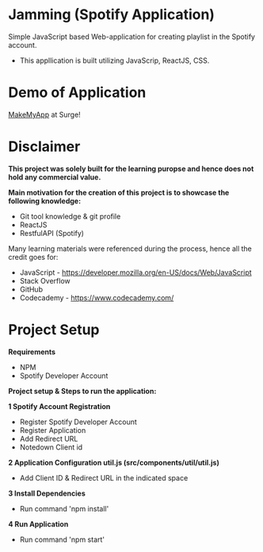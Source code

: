 # Jamming (Spotify Application)
Simple JavaScript based Web-application for creating playlist in the Spotify account.
 - This appllication is built utilizing JavaScrip, ReactJS, CSS.
 
# Demo of Application

[MakeMyApp](https://makemyapp.surge.sh/) at Surge!

# Disclaimer
**This project was solely built for the learning puropse and hence does not hold any commercial value.**

**Main motivation for the creation of this project is to showcase the following knowledge:**

  - Git tool knowledge & git profile
  - ReactJS
  - RestfulAPI (Spotify)

Many learning materials were referenced during the process, hence all the credit goes for:
- JavaScript - https://developer.mozilla.org/en-US/docs/Web/JavaScript
- Stack Overflow
- GitHub
- Codecademy - https://www.codecademy.com/

# Project Setup

**Requirements**

  - NPM 
  - Spotify Developer Account
  

 **Project setup & Steps to run the application:**
 
 **1 Spotify Account Registration**

* Register Spotify Developer Account
* Register Application
* Add Redirect URL
* Notedown Client id
 
 **2 Application Configuration util.js (src/components/util/util.js)**
 
 * Add Client ID & Redirect URL in the indicated space 
 

**3 Install Dependencies**

* Run command 'npm install'

**4 Run Application**

* Run command 'npm start'
